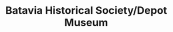 ---
layout: repo
title: "Batavia Historical Society/Depot Museum"
id: 15270
permalink: repos/15270/
---